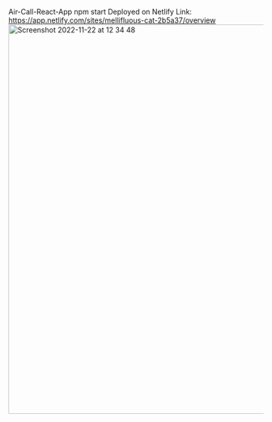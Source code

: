 Air-Call-React-App
npm start
Deployed on Netlify
Link: https://app.netlify.com/sites/mellifluous-cat-2b5a37/overview
<img width="769" alt="Screenshot 2022-11-22 at 12 34 48" src="https://user-images.githubusercontent.com/104224746/203382684-46e5a331-1006-4646-82b6-52fe955723a1.png">

